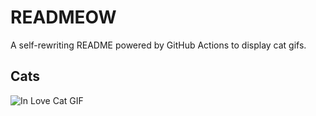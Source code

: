 # READMEOW

A self-rewriting README powered by GitHub Actions to display cat gifs.

## Cats

![In Love Cat GIF](https://media0.giphy.com/media/MDJ9IbxxvDUQM/200.gif?cid=9acd02da1i7z23b49pzpg8gauyt8jgcti8tgi7grbtozoa7q&ep=v1_gifs_search&rid=200.gif&ct=g)
